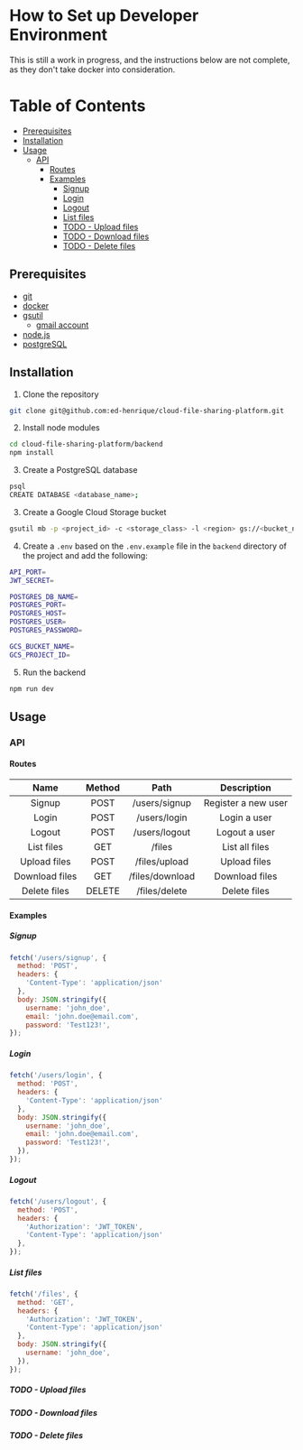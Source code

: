 # How to Set up Developer Environment <!-- omit in toc -->

This is still a work in progress, and the instructions below are not complete, as they don't take docker into consideration.

# Table of Contents <!-- omit in toc -->

- [Prerequisites](#prerequisites)
- [Installation](#installation)
- [Usage](#usage)
  - [API](#api)
    - [Routes](#routes)
    - [Examples](#examples)
      - [Signup](#signup)
      - [Login](#login)
      - [Logout](#logout)
      - [List files](#list-files)
      - [TODO - Upload files](#todo---upload-files)
      - [TODO - Download files](#todo---download-files)
      - [TODO - Delete files](#todo---delete-files)

## Prerequisites

- [git](https://git-scm.com/downloads)
- [docker](https://docs.docker.com/get-docker/)
- [gsutil](https://cloud.google.com/storage/docs/gsutil_install)
  - [gmail account](https://accounts.google.com/signup/v2/webcreateaccount?flowName=GlifWebSignIn&flowEntry=SignUp)
- [node.js](https://github.com/nvm-sh/nvm#installing-and-updating)
- [postgreSQL](https://www.postgresql.org/download/)

## Installation

1. Clone the repository

```bash
git clone git@github.com:ed-henrique/cloud-file-sharing-platform.git
```

2. Install node modules

```bash
cd cloud-file-sharing-platform/backend
npm install
```

3. Create a PostgreSQL database

```bash
psql
CREATE DATABASE <database_name>;
```

3. Create a Google Cloud Storage bucket

```bash
gsutil mb -p <project_id> -c <storage_class> -l <region> gs://<bucket_name>
```

4. Create a `.env` based on the `.env.example` file in the `backend` directory of the project and add the following:

```bash
API_PORT=
JWT_SECRET=

POSTGRES_DB_NAME=
POSTGRES_PORT=
POSTGRES_HOST=
POSTGRES_USER=
POSTGRES_PASSWORD=

GCS_BUCKET_NAME=
GCS_PROJECT_ID=
```
5. Run the backend

```bash
npm run dev
```

## Usage

### API

#### Routes

|      Name      | Method |      Path       |     Description     |
| :------------: | :----: | :-------------: | :-----------------: |
|     Signup     |  POST  |  /users/signup  | Register a new user |
|     Login      |  POST  |  /users/login   |    Login a user     |
|     Logout     |  POST  |  /users/logout  |    Logout a user    |
|   List files   |  GET   |     /files      |   List all files    |
|  Upload files  |  POST  |  /files/upload  |    Upload files     |
| Download files |  GET   | /files/download |   Download files    |
|  Delete files  | DELETE |  /files/delete  |    Delete files     |

#### Examples

##### Signup

```js
fetch('/users/signup', {
  method: 'POST',
  headers: {
    'Content-Type': 'application/json'
  },
  body: JSON.stringify({
    username: 'john_doe',
    email: 'john.doe@email.com',
    password: 'Test123!',
});
```

##### Login

```js
fetch('/users/login', {
  method: 'POST',
  headers: {
    'Content-Type': 'application/json'
  },
  body: JSON.stringify({
    username: 'john_doe',
    email: 'john.doe@email.com',
    password: 'Test123!',
  }),
});
```

##### Logout

```js
fetch('/users/logout', {
  method: 'POST',
  headers: {
    'Authorization': 'JWT_TOKEN',
    'Content-Type': 'application/json'
  },
});
```

##### List files

```js
fetch('/files', {
  method: 'GET',
  headers: {
    'Authorization': 'JWT_TOKEN',
    'Content-Type': 'application/json'
  },
  body: JSON.stringify({
    username: 'john_doe',
  }),
});
```

##### TODO - Upload files

##### TODO - Download files

##### TODO - Delete files
